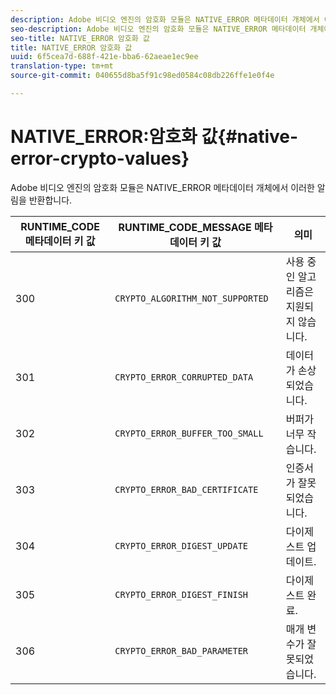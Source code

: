 ```yaml
---
description: Adobe 비디오 엔진의 암호화 모듈은 NATIVE_ERROR 메타데이터 개체에서 이러한 알림을 반환합니다.
seo-description: Adobe 비디오 엔진의 암호화 모듈은 NATIVE_ERROR 메타데이터 개체에서 이러한 알림을 반환합니다.
seo-title: NATIVE_ERROR 암호화 값
title: NATIVE_ERROR 암호화 값
uuid: 6f5cea7d-688f-421e-bba6-62aeae1ec9ee
translation-type: tm+mt
source-git-commit: 040655d8ba5f91c98ed0584c08db226ffe1e0f4e

---
```



# NATIVE_ERROR:암호화 값{#native-error-crypto-values}

Adobe 비디오 엔진의 암호화 모듈은 NATIVE_ERROR 메타데이터 개체에서 이러한 알림을 반환합니다.

| RUNTIME_CODE 메타데이터 키 값 | RUNTIME_CODE_MESSAGE 메타데이터 키 값 | 의미 |
|---|---|---|
| 300 | `CRYPTO_ALGORITHM_NOT_SUPPORTED` | 사용 중인 알고리즘은 지원되지 않습니다. |
| 301 | `CRYPTO_ERROR_CORRUPTED_DATA` | 데이터가 손상되었습니다. |
| 302 | `CRYPTO_ERROR_BUFFER_TOO_SMALL` | 버퍼가 너무 작습니다. |
| 303 | `CRYPTO_ERROR_BAD_CERTIFICATE` | 인증서가 잘못되었습니다. |
| 304 | `CRYPTO_ERROR_DIGEST_UPDATE` | 다이제스트 업데이트. |
| 305 | `CRYPTO_ERROR_DIGEST_FINISH` | 다이제스트 완료. |
| 306 | `CRYPTO_ERROR_BAD_PARAMETER` | 매개 변수가 잘못되었습니다. |


